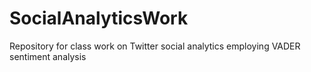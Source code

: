 # SocialAnalyticsWork
Repository for class work on Twitter social analytics employing VADER sentiment analysis
